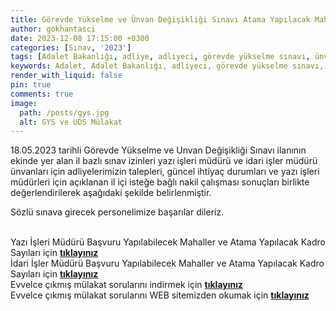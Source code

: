 ```yaml
---
title: Görevde Yükselme ve Ünvan Değişikliği Sınavı Atama Yapılacak Mahaller ve Boş Kadro Sayıları
author: gokhantasci
date: 2023-12-08 17:15:00 +0300
categories: [Sınav, '2023']
tags: [Adalet Bakanlığı, adliye, adliyeci, görevde yükselme sınavı, ünvanda yükselme sınavı]
keywords: Adalet, Adalet Bakanlığı, adliyeci, görevde yükselme sınavı, ünvanda yükselme sınavı, itiraz, Yazı İşleri Müdürü, İdari İşler Müdürü
render_with_liquid: false
pin: true
comments: true
image:
  path: /posts/gys.jpg
  alt: GYS ve UDS Mülakat
---
```



18.05.2023 tarihli Görevde Yükselme ve Unvan Değişikliği Sınavı ilanının ekinde yer alan il bazlı sınav izinleri yazı işleri müdürü ve idari işler müdürü ünvanları için adliyelerimizin talepleri, güncel ihtiyaç durumları ve yazı işleri müdürleri için açıklanan il içi isteğe bağlı nakil çalışması sonuçları birlikte değerlendirilerek aşağıdaki şekilde belirlenmiştir.

Sözlü sınava girecek personelimize başarılar dileriz.

<br>Yazı İşleri Müdürü Başvuru Yapılabilecek Mahaller ve Atama Yapılacak Kadro Sayıları için [**tıklayınız**](https://pgm.adalet.gov.tr/Resimler/SayfaDokuman/8122023210028EK-1%20Yaz%C4%B1%20%C4%B0%C5%9Fleri%20M%C3%BCd%C3%BCr%C3%BC%20Ba%C5%9Fvuru%20Yap%C4%B1labilecek%20Mahaller%20ve%20Atama%20Yap%C4%B1lacak%20Kadro%20Say%C4%B1lar%C4%B1.pdf) 
<br>İdari İşler Müdürü Başvuru Yapılabilecek Mahaller ve Atama Yapılacak Kadro Sayıları için [**tıklayınız**](https://pgm.adalet.gov.tr/Resimler/SayfaDokuman/8122023210037EK-2%20%C4%B0dari%20%C4%B0%C5%9Fler%20M%C3%BCd%C3%BCr%C3%BC%20Ba%C5%9Fvuru%20Yap%C4%B1labilecek%20Mahaller%20ve%20Atama%20Yap%C4%B1lacak%20Kadro%20Say%C4%B1lar%C4%B1.pdf) 
<br>Evvelce çıkmış mülakat sorularını indirmek için [**tıklayınız**](https://adliyeci.com.tr/mulakat/) 
<br>Evvelce çıkmış mülakat sorularını WEB sitemizden okumak için [**tıklayınız**](https://adliyeci.com.tr/hatirlatmakartlari/) 

